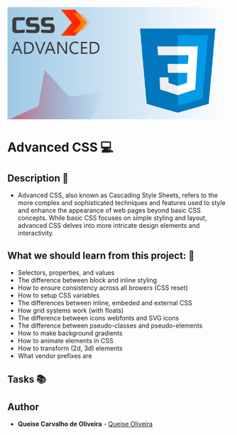 ![Advanced_CSS](https://github.com/Qcarvalhooliveira/holbertonschool-web-development/blob/main/css_advanced/images/css_advenced.jpg)

# **Advanced CSS** :computer:

## **Description** :speech_balloon:

* Advanced CSS, also known as Cascading Style Sheets, refers to the more complex and sophisticated techniques and features used to style and enhance the appearance of web pages beyond basic CSS concepts. While basic CSS focuses on simple styling and layout, advanced CSS delves into more intricate design elements and interactivity.

## **What we should learn from this project:** :bookmark_tabs:

* Selectors, properties, and values
* The difference between block and inline styling
* How to ensure consistency across all browers (CSS reset)
* How to setup CSS variables
* The differences between inline, embeded and external CSS
* How grid systems work (with floats)
* The difference between icons webfonts and SVG icons
* The difference between pseudo-classes and pseudo-elements
* How to make background gradients
* How to animate elements in CSS
* How to transform (2d, 3d) elements
* What vendor prefixes are

## **Tasks** :books:


## **Author**

* **Queise Carvalho de Oliveira** - [Queise Oliveira](https://github.com/Qcarvalhooliveira)


